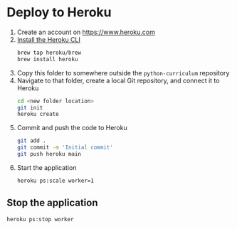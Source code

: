 # Deploy to Heroku

1. Create an account on https://www.heroku.com
1. [Install the Heroku CLI](https://devcenter.heroku.com/articles/heroku-cli#download-and-install)
   ```sh
   brew tap heroku/brew
   brew install heroku
   ```
1. Copy this folder to somewhere outside the `python-curriculum` repository
1. Navigate to that folder, create a local Git repository, and connect it to Heroku
   ```sh
   cd <new folder location>
   git init
   heroku create
   ```
1. Commit and push the code to Heroku
   ```sh
   git add .
   git commit -m 'Initial commit'
   git push heroku main
   ```
1. Start the application
   ```sh
   heroku ps:scale worker=1
   ```

## Stop the application

```sh
heroku ps:stop worker
```
